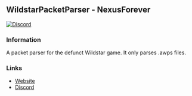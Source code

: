 ## WildstarPacketParser - NexusForever
[![Discord](https://img.shields.io/discord/499473932131500034.svg?style=flat&logo=discord)](https://discord.gg/8wT3GEQ)

### Information
A packet parser for the defunct Wildstar game. It only parses .awps files.

### Links
 * [Website](https://emulator.ws)
 * [Discord](https://discord.gg/8wT3GEQ)